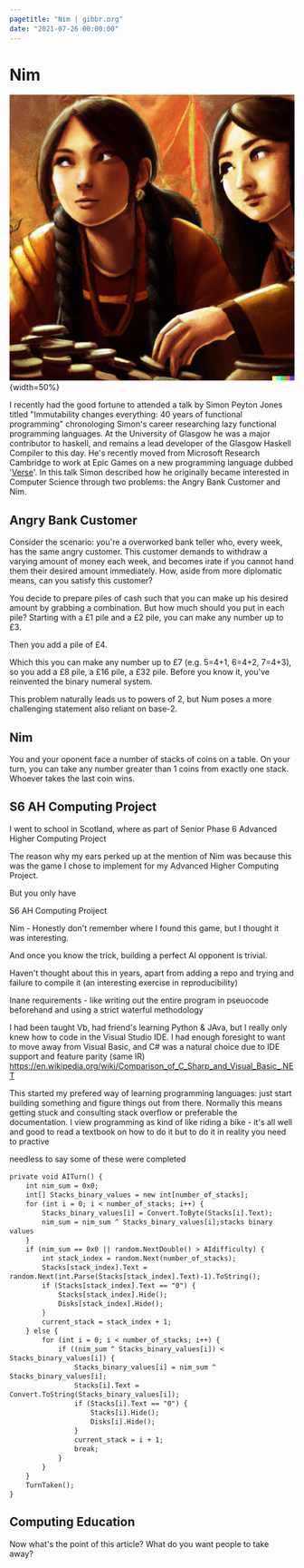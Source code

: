 ```yaml
---
pagetitle: "Nim | gibbr.org"
date: "2021-07-26 00:00:00"
---
```


# Nim

![[^1]](dalle2.png){width=50%}

[^1]: Generated by [DALL.E 2](https://openai.com/dall-e-2/)

I recently had the good fortune to attended a talk by Simon Peyton Jones titled "Immutability changes everything: 40 years of functional programming" chronologing Simon's career researching lazy functional programming languages.
At the University of Glasgow he was a major contributor to haskell, and remains a lead developer of the Glasgow Haskell Compiler to this day.
He's recently moved from Microsoft Research Cambridge to work at Epic Games on a new programming language dubbed '[Verse](https://discourse.haskell.org/t/an-epic-future-for-spj/3573)'.
In this talk Simon described how he originally became interested in Computer Science through two problems: the Angry Bank Customer and Nim.

## Angry Bank Customer

Consider the scenario: you're a overworked bank teller who, every week, has the same angry customer.
This customer demands to withdraw a varying amount of money each week, and becomes irate if you cannot hand them their desired amount immediately.
How, aside from more diplomatic means, can you satisfy this customer?

You decide to prepare piles of cash such that you can make up his desired amount by grabbing a combination.
But how much should you put in each pile?
Starting with a £1 pile and a £2 pile, you can make any number up to £3.

Then you add a pile of £4.

Which this you can make any number up to £7 (e.g. 5=4+1, 6=4+2, 7=4+3), so you add a £8 pile, a £16 pile, a £32 pile.
Before you know it, you've reinvented the binary numeral system.

This problem naturally leads us to powers of 2, but Num poses a more challenging statement also reliant on base-2.

## Nim

You and your oponent face a number of stacks of coins on a table. On your turn, you can take any number greater than 1 coins from exactly one stack. Whoever takes the last coin wins.

## S6 AH Computing Project

I went to school in Scotland, where as part of Senior Phase 6 Advanced Higher Computing Project


The reason why my ears perked up at the mention of Nim was because this was the game I chose to implement for my Advanced Higher Computing Project.




But you only have 

S6 AH Computing Proiject

Nim - Honestly don't remember where I found this game, but I thought it was interesting.

And once you know the trick, building a perfect AI opponent is trivial.

Haven't thought about this in years, apart from adding a repo and trying and failure to compile it (an interesting exercise in reproducibility)

Inane requirements - like writing out the entire program in pseuocode beforehand and using a strict waterful methodology


I had been taught Vb, had friend's learning Python & JAva, but I really only knew how to code in the Visual Studio IDE.
I had enough foresight to want to move away from Visual Basic, and C# was a natural choice due to IDE support and feature parity (same IR) https://en.wikipedia.org/wiki/Comparison_of_C_Sharp_and_Visual_Basic_.NET

This started my prefered way of learning programming languages: just start building something and figure things out from there.
Normally this means getting stuck and consulting stack overflow or preferable the documentation.
I view programming as kind of like riding a bike - it's all well and good to read a textbook on how to do it but to do it in reality you need to practive






needless to say some of these were completed


```
private void AITurn() {
    int nim_sum = 0x0;
    int[] Stacks_binary_values = new int[number_of_stacks];
    for (int i = 0; i < number_of_stacks; i++) {
        Stacks_binary_values[i] = Convert.ToByte(Stacks[i].Text);
        nim_sum = nim_sum ^ Stacks_binary_values[i];stacks binary values
    }
    if (nim_sum == 0x0 || random.NextDouble() > AIdifficulty) {
        int stack_index = random.Next(number_of_stacks);
        Stacks[stack_index].Text = random.Next(int.Parse(Stacks[stack_index].Text)-1).ToString();
        if (Stacks[stack_index].Text == "0") {
            Stacks[stack_index].Hide();
            Disks[stack_index].Hide();
        }
        current_stack = stack_index + 1;
    } else {
        for (int i = 0; i < number_of_stacks; i++) {
            if ((nim_sum ^ Stacks_binary_values[i]) < Stacks_binary_values[i]) {
                Stacks_binary_values[i] = nim_sum ^ Stacks_binary_values[i];
                Stacks[i].Text = Convert.ToString(Stacks_binary_values[i]);
                if (Stacks[i].Text == "0") {
                    Stacks[i].Hide();
                    Disks[i].Hide();
                }
                current_stack = i + 1;
                break;
            }
        }
    }
    TurnTaken();
}
```

## Computing Education


Now what's the point of this article? What do you want people to take away?








